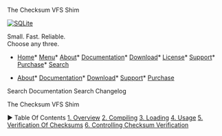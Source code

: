 




The Checksum VFS Shim




[![SQLite](images/sqlite370_banner.gif)](index.html)


Small. Fast. Reliable.  
Choose any three.


* [Home](index.html)* [Menu](javascript:void(0))* [About](about.html)* [Documentation](docs.html)* [Download](download.html)* [License](copyright.html)* [Support](support.html)* [Purchase](prosupport.html)* [Search](javascript:void(0))




* [About](about.html)* [Documentation](docs.html)* [Download](download.html)* [Support](support.html)* [Purchase](prosupport.html)






Search Documentation
Search Changelog










The Checksum VFS Shim


►
Table Of Contents
[1\. Overview](#overview)
[2\. Compiling](#compiling)
[3\. Loading](#loading)
[4\. Usage](#usage)
[5\. Verification Of Checksums](#verification_of_checksums)
[6\. Controlling Checksum Verification](#controlling_checksum_verification)




